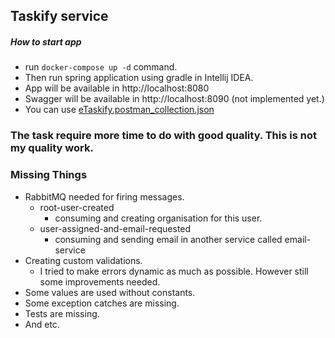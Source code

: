 ## Taskify service

##### How to start app
* run `docker-compose up -d` command.
* Then run spring application using gradle in Intellij IDEA.
* App will be available in http://localhost:8080
* Swagger will be available in http://localhost:8090 (not implemented yet.)
* You can use [eTaskify.postman_collection.json](eTaskify.postman_collection.json)

### The task require more time to do with good quality. This is not my quality work.
### Missing Things
* RabbitMQ needed for firing messages.
  * root-user-created
    * consuming and creating organisation for this user.
  * user-assigned-and-email-requested
    * consuming and sending email in another service called email-service
* Creating custom validations.
  * I tried to make errors dynamic as much as possible. However still some improvements needed.
* Some values are used without constants. 
* Some exception catches are missing.
* Tests are missing.
* And etc.